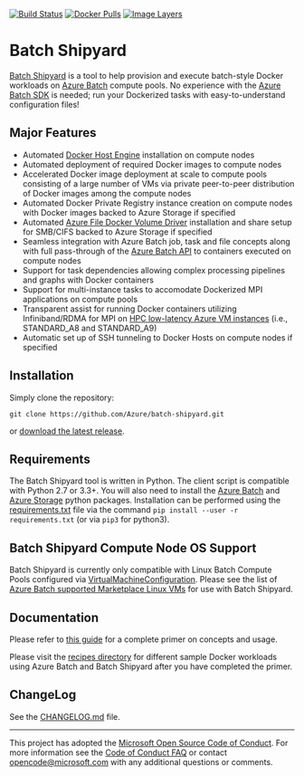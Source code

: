 [![Build Status](https://travis-ci.org/Azure/batch-shipyard.svg?branch=master)](https://travis-ci.org/Azure/batch-shipyard)
[![Docker Pulls](https://img.shields.io/docker/pulls/alfpark/batch-shipyard.svg)](https://hub.docker.com/r/alfpark/batch-shipyard)
[![Image Layers](https://images.microbadger.com/badges/image/alfpark/batch-shipyard.svg)](http://microbadger.com/images/alfpark/batch-shipyard)

# Batch Shipyard
[Batch Shipyard](https://github.com/Azure/batch-shipyard) is a tool to help
provision and execute batch-style Docker workloads on
[Azure Batch](https://azure.microsoft.com/en-us/services/batch/) compute
pools. No experience with the
[Azure Batch SDK](https://github.com/Azure/azure-batch-samples) is needed; run
your Dockerized tasks with easy-to-understand configuration files!

## Major Features
* Automated [Docker Host Engine](https://docker.io) installation on compute
nodes
* Automated deployment of required Docker images to compute nodes
* Accelerated Docker image deployment at scale to compute pools consisting of
a large number of VMs via private peer-to-peer distribution of Docker images
among the compute nodes
* Automated Docker Private Registry instance creation on compute nodes with
Docker images backed to Azure Storage if specified
* Automated
[Azure File Docker Volume Driver](https://github.com/Azure/azurefile-dockervolumedriver)
installation and share setup for SMB/CIFS backed to Azure Storage if
specified
* Seamless integration with Azure Batch job, task and file concepts along with
full pass-through of the
[Azure Batch API](https://azure.microsoft.com/en-us/documentation/articles/batch-api-basics/)
to containers executed on compute nodes
* Support for task dependencies allowing complex processing pipelines and
graphs with Docker containers
* Support for multi-instance tasks to accomodate Dockerized MPI applications
on compute pools
* Transparent assist for running Docker containers utilizing Infiniband/RDMA
for MPI on
[HPC low-latency Azure VM instances](https://azure.microsoft.com/en-us/documentation/articles/virtual-machines-windows-a8-a9-a10-a11-specs/)
(i.e., STANDARD\_A8 and STANDARD\_A9)
* Automatic set up of SSH tunneling to Docker Hosts on compute nodes if
specified

## Installation
Simply clone the repository:

```
git clone https://github.com/Azure/batch-shipyard.git
```

or [download the latest release](https://github.com/Azure/batch-shipyard/releases).

## Requirements
The Batch Shipyard tool is written in Python. The client script is compatible
with Python 2.7 or 3.3+. You will also need to install the
[Azure Batch](https://pypi.python.org/pypi/azure-batch) and
[Azure Storage](https://pypi.python.org/pypi/azure-storage) python packages.
Installation can be performed using the [requirements.txt](./requirements.txt)
file via the command `pip install --user -r requirements.txt` (or via `pip3`
for python3).

## Batch Shipyard Compute Node OS Support
Batch Shipyard is currently only compatible with Linux Batch Compute Pools
configured via
[VirtualMachineConfiguration](http://azure-sdk-for-python.readthedocs.io/en/latest/_modules/azure/batch/models/virtual_machine_configuration.html).
Please see the list of
[Azure Batch supported Marketplace Linux VMs](https://azure.microsoft.com/en-us/documentation/articles/batch-linux-nodes/#list-of-virtual-machine-images)
for use with Batch Shipyard.

## Documentation
Please refer to
[this guide](https://github.com/Azure/batch-shipyard/blob/master/docs)
for a complete primer on concepts and usage.

Please visit the
[recipes directory](https://github.com/Azure/batch-shipyard/blob/master/recipes)
for different sample Docker workloads using Azure Batch and Batch Shipyard
after you have completed the primer.

## ChangeLog
See the [CHANGELOG.md](https://github.com/Azure/batch-shipyard/blob/master/CHANGELOG.md)
file.

* * *
This project has adopted the
[Microsoft Open Source Code of Conduct](https://opensource.microsoft.com/codeofconduct/).
For more information see the
[Code of Conduct FAQ](https://opensource.microsoft.com/codeofconduct/faq/) or
contact [opencode@microsoft.com](mailto:opencode@microsoft.com) with any
additional questions or comments.
